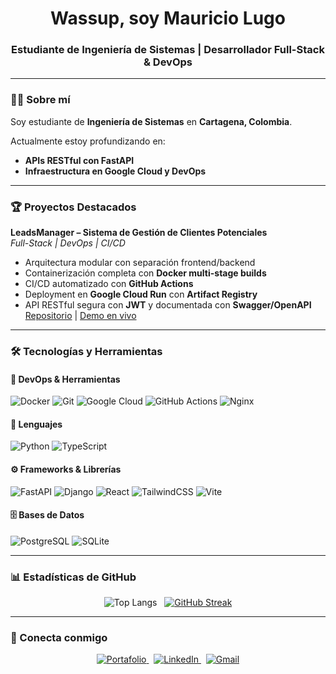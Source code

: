 <div align="center">

# Wassup, soy Mauricio Lugo  

### Estudiante de Ingeniería de Sistemas | Desarrollador Full-Stack & DevOps

</div>

---

### 👨‍💻 Sobre mí

Soy estudiante de **Ingeniería de Sistemas** en **Cartagena, Colombia**.

Actualmente estoy profundizando en:  
- **APIs RESTful con FastAPI**  
- **Infraestructura en Google Cloud y DevOps**  

---

### 🏆 Proyectos Destacados

**LeadsManager – Sistema de Gestión de Clientes Potenciales**  
*Full-Stack | DevOps | CI/CD*  

- Arquitectura modular con separación frontend/backend  
- Containerización completa con **Docker multi-stage builds**  
- CI/CD automatizado con **GitHub Actions**  
- Deployment en **Google Cloud Run** con **Artifact Registry**  
- API RESTful segura con **JWT** y documentada con **Swagger/OpenAPI**
[Repositorio](https://github.com/justlugoo/LeadsManager) | [Demo en vivo](https://leadsmanager-frontend-577637376682.us-central1.run.app)
---

### 🛠️ Tecnologías y Herramientas

#### 🔧 DevOps & Herramientas
![Docker](https://img.shields.io/badge/Docker-2496ED?style=flat&logo=docker&logoColor=white)
![Git](https://img.shields.io/badge/Git-F05032?style=flat&logo=git&logoColor=white)
![Google Cloud](https://img.shields.io/badge/Google_Cloud-4285F4?style=flat&logo=google-cloud&logoColor=white)
![GitHub Actions](https://img.shields.io/badge/GitHub_Actions-2088FF?style=flat&logo=githubactions&logoColor=white)
![Nginx](https://img.shields.io/badge/Nginx-009639?style=flat&logo=nginx&logoColor=white)

#### 💬 Lenguajes
![Python](https://img.shields.io/badge/Python-3776AB?style=flat&logo=python&logoColor=white)
![TypeScript](https://img.shields.io/badge/TypeScript-3178C6?style=flat&logo=typescript&logoColor=white)

#### ⚙️ Frameworks & Librerías
![FastAPI](https://img.shields.io/badge/FastAPI-005571?style=flat&logo=fastapi)
![Django](https://img.shields.io/badge/Django-092E20?style=flat&logo=django&logoColor=white)
![React](https://img.shields.io/badge/React-20232A?style=flat&logo=react&logoColor=61DAFB)
![TailwindCSS](https://img.shields.io/badge/TailwindCSS-38B2AC?style=flat&logo=tailwind-css&logoColor=white)
![Vite](https://img.shields.io/badge/Vite-646CFF?style=flat&logo=vite&logoColor=white)

#### 🗄️ Bases de Datos
![PostgreSQL](https://img.shields.io/badge/PostgreSQL-316192?style=flat&logo=postgresql&logoColor=white)
![SQLite](https://img.shields.io/badge/SQLite-003B57?style=flat&logo=sqlite&logoColor=white)

---

### 📊 Estadísticas de GitHub

<div align="center">

![Top Langs](https://github-readme-stats.vercel.app/api/top-langs/?username=justlugoo&layout=compact&hide=html,css&theme=radical)
&nbsp;
[![GitHub Streak](https://streak-stats.demolab.com?user=justlugoo&theme=radical&locale=es)](https://git.io/streak-stats)

</div>

---

### 🔗 Conecta conmigo

<p align="center">
    <a href="https://mauricio-lugo-portafolio.vercel.app/" target="_blank">
        <img src="https://img.shields.io/badge/Portafolio-Web%20Personal-0A66C2?style=for-the-badge&logo=vercel&logoColor=white" alt="Portafolio">
    </a>
    &nbsp;
    <a href="https://www.linkedin.com/in/justlugoo/" target="_blank">
        <img src="https://img.shields.io/badge/LinkedIn-justlugoo-0077B5?style=for-the-badge&logo=linkedin&logoColor=white" alt="LinkedIn">
    </a>
    &nbsp;
    <a href="mailto:maurogranados31@gmail.com">
        <img src="https://img.shields.io/badge/Gmail-maurogranados31@gmail.com-D14836?style=for-the-badge&logo=gmail&logoColor=white" alt="Gmail">
    </a>
</p>
